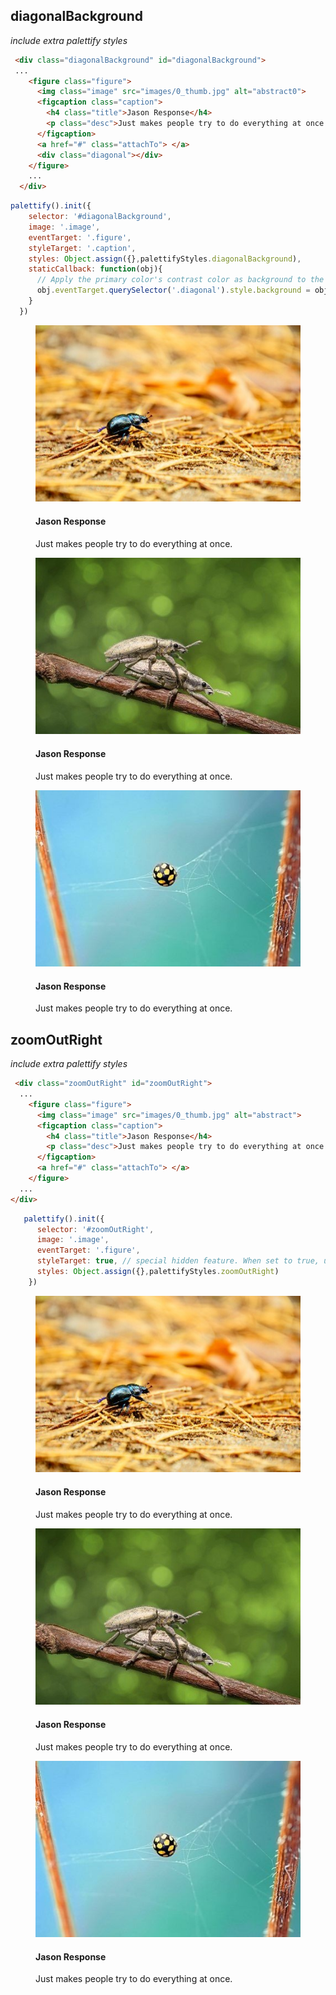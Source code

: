 ## diagonalBackground
_include extra palettify styles_
```html
 <div class="diagonalBackground" id="diagonalBackground">
 ...
    <figure class="figure">
      <img class="image" src="images/0_thumb.jpg" alt="abstract0">
      <figcaption class="caption">
        <h4 class="title">Jason Response</h4>
        <p class="desc">Just makes people try to do everything at once.</p>
      </figcaption>
      <a href="#" class="attachTo"> </a>
      <div class="diagonal"></div>
    </figure>
    ...
  </div>
```
```js
palettify().init({
    selector: '#diagonalBackground',
    image: '.image',
    eventTarget: '.figure',
    styleTarget: '.caption',
    styles: Object.assign({},palettifyStyles.diagonalBackground),
    staticCallback: function(obj){
      // Apply the primary color's contrast color as background to the diagonal element. Gives it extra oomph.
      obj.eventTarget.querySelector('.diagonal').style.background = obj.palette.contrastColors[0]
    }
  })
```
 <div class="grid-x grid-margin-x medium-up-2 large-up-3 diagonalBackground" id="diagonalBackground">
    <div class="cell m-b-10">
      <figure class="figure">
        <img class="image" src="images/0_thumb.jpg" alt="abstract">
        <figcaption class="caption">
          <h4 class="title">Jason Response</h4>
          <p class="desc">Just makes people try to do everything at once.</p>
        </figcaption>
        <a href="#" class="attachTo"> </a>
        <div class="diagonal"></div>
      </figure>
    </div>
    <div class="cell m-b-10">
      <figure class="figure">
        <img class="image" src="images/1_thumb.jpg" alt="abstract1">
        <figcaption class="caption">
          <h4 class="title">Jason Response</h4>
          <p class="desc">Just makes people try to do everything at once.</p>
        </figcaption>
        <a href="#" class="attachTo"> </a>
        <div class="diagonal"></div>
      </figure>
    </div>
    <div class="cell m-b-10">
      <figure class="figure">
        <img class="image" src="images/2_thumb.jpg" alt="abstract2">
        <figcaption class="caption">
          <h4 class="title">Jason Response</h4>
          <p class="desc">Just makes people try to do everything at once.</p>
        </figcaption>
        <a href="#" class="attachTo"> </a>
        <div class="diagonal"></div>
      </figure>
    </div>
  </div>
  
 ## zoomOutRight
_include extra palettify styles_
```html
 <div class="zoomOutRight" id="zoomOutRight">
  ...
    <figure class="figure">
      <img class="image" src="images/0_thumb.jpg" alt="abstract">
      <figcaption class="caption">
        <h4 class="title">Jason Response</h4>
        <p class="desc">Just makes people try to do everything at once.</p>
      </figcaption>
      <a href="#" class="attachTo"> </a>
    </figure>
  ...
</div>
```

```js
   palettify().init({
      selector: '#zoomOutRight',
      image: '.image',
      eventTarget: '.figure',
      styleTarget: true, // special hidden feature. When set to true, use eventTarget it self.
      styles: Object.assign({},palettifyStyles.zoomOutRight)
    })
```
 <div class="grid-x grid-margin-x medium-up-2 zoomOutRight" id="zoomOutRight">
    <div class="cell m-b-10">
      <figure class="figure">
        <img class="image" src="images/0_thumb.jpg" alt="abstract">
        <figcaption class="caption">
          <h4 class="title">Jason Response</h4>
          <p class="desc">Just makes people try to do everything at once.</p>
        </figcaption>
        <a href="#" class="attachTo"> </a>
      </figure>
    </div>
    <div class="cell m-b-10">
      <figure class="figure">
        <img class="image" src="images/1_thumb.jpg" alt="abstract1">
        <figcaption class="caption">
          <h4 class="title">Jason Response</h4>
          <p class="desc">Just makes people try to do everything at once.</p>
        </figcaption>
        <a href="#" class="attachTo"> </a>
      </figure>
    </div>
    <div class="cell m-b-10">
      <figure class="figure">
        <img class="image" src="images/2_thumb.jpg" alt="abstract2">
        <figcaption class="caption">
          <h4 class="title">Jason Response</h4>
          <p class="desc">Just makes people try to do everything at once.</p>
        </figcaption>
        <a href="#" class="attachTo"> </a>
      </figure>
    </div>
  </div>
  
<script lang="javascript">
  palettify().init({
    selector: '#diagonalBackground',
    image: '.image',
    eventTarget: '.figure',
    styleTarget: '.caption',
    styles: Object.assign({},palettifyStyles.diagonalBackground),
    staticCallback: function(obj){
      obj.eventTarget.querySelector('.diagonal').style.background = obj.palette.contrastColors[0]
    }
  })
  
   palettify().init({
      selector: '#zoomOutRight',
      image: '.image',
      eventTarget: '.figure',
      styleTarget: true, // special hidden feature. When set to true, use eventTarget it self.
      styles: Object.assign({},palettifyStyles.zoomOutRight)
    })
</script>
